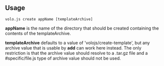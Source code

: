 ## Usage

    volo.js create appName [templateArchive]

**appName** is the name of the directory that should be created containing the
contents of the templateArchive.

**templateArchive** defaults to a value of 'volojs/create-template', but
any archive value that is usable by **add** can work here instead. The only
restriction is that the archive value should resolve to a .tar.gz file and
a #specific/file.js type of archive value should not be used.
